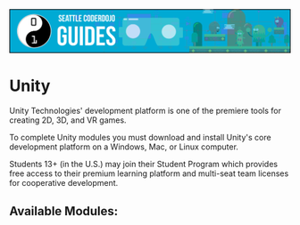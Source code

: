 <img src="../../images/guideshero.png" title="Unity Modules">

# Unity 

Unity Technologies' development platform is one of the premiere tools for creating 2D, 3D, and VR games.

To complete Unity modules you must download and install Unity's core development platform on a Windows, Mac, or Linux computer.

Students 13+ (in the U.S.) may join their Student Program which provides free access to their premium learning platform and multi-seat team licenses for cooperative development.

## Available Modules:

